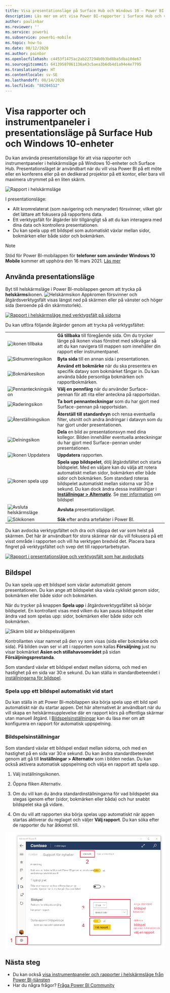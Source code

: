 ```yaml
---
title: Visa presentationsläge på Surface Hub och Windows 10 – Power BI
description: Läs mer om att visa Power BI-rapporter i Surface Hub och visa Power BI-instrumentpaneler, rapporter och paneler i helskärmsläge på Windows 10-enheter.
author: paulinbar
ms.reviewer: ''
ms.service: powerbi
ms.subservice: powerbi-mobile
ms.topic: how-to
ms.date: 08/12/2020
ms.author: painbar
ms.openlocfilehash: c4453f1475ac2ab227294b0b3bd8ba5dba10de67
ms.sourcegitcommit: 64139587061136a43c5aea3b6db4d1a94e4e7795
ms.translationtype: HT
ms.contentlocale: sv-SE
ms.lasthandoff: 08/14/2020
ms.locfileid: "88204512"
---
```

# <a name="view-reports-and-dashboards-in-presentation-mode-on-surface-hub-and-windows-10-devices"></a>Visa rapporter och instrumentpaneler i presentationsläge på Surface Hub och Windows 10-enheter
Du kan använda presentationsläge för att visa rapporter och instrumentpaneler i helskärmsläge på Windows 10-enheter och Surface Hub. Presentationsläget är användbart när du vill visa Power BI på ett möte eller en konferens eller på en dedikerad projektor på ett kontor, eller bara vill maximera utrymmet på en liten skärm.

![Rapport i helskärmsläge](./media/mobile-windows-10-app-presentation-mode/power-bi-presentation-mode-2.png)

I presentationsläge:
* Allt kromrelaterat (som navigering och menyrader) försvinner, vilket gör det lättare att fokusera på rapportens data.
* Ett verktygsfält för åtgärder blir tillgängligt så att du kan interagera med dina data och kontrollera presentationen.
* Du kan spela upp ett bildspel som automatiskt växlar mellan sidor, bokmärken eller både sidor och bokmärken.

>[!NOTE]
>Stöd för Power BI-mobilappen för **telefoner som använder Windows 10 Mobile** kommer att upphöra den 16 mars 2021. [Läs mer](https://go.microsoft.com/fwlink/?linkid=2121400)

## <a name="use-presentation-mode"></a>Använda presentationsläge
Byt till helskärmsläge i Power BI-mobilappen genom att trycka på **helskärms**ikonen.
![Helskärmsikon](././media/mobile-windows-10-app-presentation-mode/power-bi-full-screen-icon.png) Appkromen försvinner och åtgärdsverktygsfält visas längst ned på skärmen eller på vänster och höger sida (beroende på din skärmstorlek).

[![Rapport i helskärmsläge med verktygsfält på sidorna](./media/mobile-windows-10-app-presentation-mode/power-bi-presentation-mode-toolbar.png)](./media/mobile-windows-10-app-presentation-mode/power-bi-presentation-mode-toolbar-expanded.png#lightbox)

Du kan utföra följande åtgärder genom att trycka på verktygsfältet:

|||
|-|-|
|![ikonen tillbaka](./media/mobile-windows-10-app-presentation-mode/power-bi-windows-10-presentation-back-icon.png)|**Gå tillbaka** till föregående sida. Om du trycker länge på ikonen visas fönstret med sökvägar så att du kan navigera till mappen som innehåller din rapport eller instrumentpanel.|
|![Sidnumreringsikon](./media/mobile-windows-10-app-presentation-mode/power-bi-windows-10-presentation-pages-icon.png)|**Byta sida** till en annan sida i presentationen.|
|![Bokmärkesikon](./media/mobile-windows-10-app-presentation-mode/power-bi-windows-10-presentation-bookmarks-icon.png)|**Använd ett bokmärke** när du ska presentera en specifik datavy som bokmärket fångar in. Du kan använda både personliga bokmärken och rapportbokmärken.|
|![Pennanteckningsikon](./media/mobile-windows-10-app-presentation-mode/power-bi-windows-10-presentation-ink-icon.png)|**Välj en pennfärg** när du använder Surface-pennan för att rita eller anteckna på rapportsidan.|
|![Raderingsikon](./media/mobile-windows-10-app-presentation-mode/power-bi-windows-10-presentation-eraser-icon.png)|**Ta bort pennanteckningar** som du har gjort med Surface-pennan på rapportsidan.          |
|![Återställningsikon](./media/mobile-windows-10-app-presentation-mode/power-bi-windows-10-presentation-reset-icon.png)|**Återställ till standardvyn** och rensa eventuella filter, utsnitt och andra ändringar i datavyn som du har gjort under presentationen.|
|![Delningsikon](./media/mobile-windows-10-app-presentation-mode/power-bi-windows-10-share-icon.png)|**Dela** en bild av presentationsvyn med dina kollegor. Bilden innehåller eventuella anteckningar du har gjort med Surface-pennan under presentationen.|
|![Ikonen Uppdatera](./media/mobile-windows-10-app-presentation-mode/power-bi-windows-10-presentation-refresh-icon.png)|**Uppdatera** rapporten.|
|![Ikonen spela upp](./media/mobile-windows-10-app-presentation-mode/power-bi-windows-10-presentation-play-icon.png)|**Spela upp bildspelet**, dölj åtgärdsfältet och starta bildspelet. Med en väljare kan du välja att rotera automatiskt mellan sidor, bokmärken eller både sidor och bokmärken. Som standard roteras bildspelet automatiskt mellan sidorna var 30:e sekund. Du kan dock ändra dessa inställningar i [**Inställningar > Alternativ**](#slideshow-settings). Se [mer information](#slideshows) om bildspel|
|![Avsluta helskärmsläge](./media/mobile-windows-10-app-presentation-mode/power-bi-windows-10-exit-full-screen-icon.png)|**Avsluta** presentationsläget.|
|![Sökikonen](./media/mobile-windows-10-app-presentation-mode/power-bi-windows-10-presentation-search-icon.png)|**Sök** efter andra artefakter i Power BI.|

Du kan avdocka verktygsfältet och dra och släppa det var som helst på skärmen. Det här är användbart för stora skärmar när du vill fokusera på ett visst område i rapporten och vill ha verktygen bredvid det. Placera bara fingret på verktygsfältet och svep det till rapportarbetsytan.

[![Rapport i presentationsläge och verktygsfält som har avdockats](./media/mobile-windows-10-app-presentation-mode/power-bi-windows-10-presentation-drag-toolbar-2.png)](./media/mobile-windows-10-app-presentation-mode/power-bi-windows-10-presentation-drag-toolbar-2-expanded.png#lightbox)

## <a name="slideshows"></a>Bildspel

Du kan spela upp ett bildspel som växlar automatiskt genom presentationen. Du kan ange att bildspelet ska växla cykliskt genom sidor, bokmärken eller både sidor och bokmärken.

När du trycker på knappen **Spela upp** i åtgärdsverktygsfältet så börjar bildspelet. En kontrollant visas med vilken du kan pausa bildspelet eller ändra vad som spelas upp: sidor, bokmärken eller både sidor och bokmärken.

![Skärm bild av bildspelsväljaren](././media/mobile-windows-10-app-presentation-mode//power-bi-windows-10-slideshow-selector.png)

 Kontrollanten visar namnet på den vy som visas (sida eller bokmärke och sida). På bilden ovan ser vi att i rapporten som kallas **Försäljning** just nu visar bokmärket **Asien och stillahavsområdet** på sidan **Försäljningsprestanda**.

Som standard växlar ett bildspel endast mellan sidorna, och med en hastighet på en sida var 30:e sekund. Du kan ställa in standardbeteendet i [inställningarna för bildspel](#slideshow-settings).


### <a name="auto-play-a-slideshow-on-startup"></a>Spela upp ett bildspel automatiskt vid start

Du kan ställa in att Power BI-mobilappen ska börja spela upp ett bild spel automatiskt när du startar appen. Det här alternativet är användbart när du vill skapa en helskärmsupplevelse där en rapport körs på offentliga skärmar utan manuell åtgärd. I [Bildspelsinställningar](#slideshow-settings) kan du läsa mer om att konfigurera en rapport för automatisk uppspelning.

### <a name="slideshow-settings"></a>Bildspelsinställningar

Som standard växlar ett bildspel endast mellan sidorna, och med en hastighet på en sida var 30:e sekund. Du kan ändra standardbeteendet genom att gå till **Inställningar > Alternativ** som i bilden nedan. Du kan också aktivera automatisk uppspelning och välja en rapport att spela upp.

1. Välj inställningsikonen.

1. Öppna fliken Alternativ.

1. Om du vill kan du ändra standardinställningarna för vad bildspelet ska stegas igenom efter (sidor, bokmärken eller båda) och hur snabbt bildspelet ska gå vidare.

1. Om du vill att rapporten ska börja spelas upp automatiskt när appen startas aktiverar du reglaget och väljer **Välj rapport**. Du kan söka efter de rapporter du har åtkomst till.

![Skärmbild av bildspelsinställningarna](././media/mobile-windows-10-app-presentation-mode//power-bi-windows-10-slideshow-settings.png)

## <a name="next-steps"></a>Nästa steg
* Du kan också [visa instrumentpaneler och rapporter i helskärmsläge från Power BI-tjänsten](../end-user-focus.md)
* Har du några frågor? [Fråga Power BI Community](https://community.powerbi.com/)